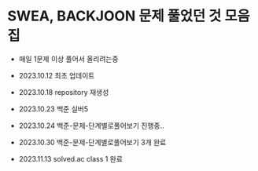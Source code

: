 # SWEA, BACKJOON 문제 풀었던 것 모음집
- 매일 1문제 이상 풀어서 올리려는중

- 2023.10.12 최초 업데이트
- 2023.10.18 repository 재생성
- 2023.10.23 백준 실버5
- 2023.10.24 백준-문제-단계별로풀어보기 진행중..
- 2023.10.30 백준-문제-단계별로풀어보기 3개 완료
- 2023.11.13 solved.ac class 1 완료
